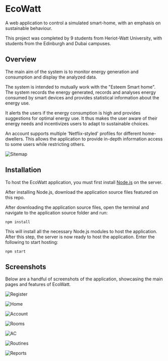# EcoWatt
A web application to control a simulated smart-home, with an emphasis on sustainable behaviour.

This project was completed by 9 students from Heriot-Watt University, with students from the Edinburgh and Dubai campuses.

## Overview
The main aim of the system is to monitor energy generation and consumption and display the analyzed data.

The system is intended to mutually work with the "Esteem Smart home". The system records the energy generated, records and analyses energy consumed by smart devices and provides statistical information about the energy use.

It alerts the users if the energy consumption is high and provides suggestions for optimal energy use. It thus makes the user aware of their energy needs and incentivizes users to adapt to sustainable choices.

An account supports multiple 'Netflix-styled' profiles for different home-dwellers. This allows the application to provide in-depth information access to some users while restricting others.

![Sitemap](https://i.imgur.com/27Xk0zd.png)

## Installation
To host the EcoWatt application, you must first install [Node.js](https://nodejs.org/) on the server.

After installing Node.js, download the application source files featured on this repo.

After downloading the application source files, open the terminal and navigate to the application source folder and run:
```
npm install
```
This will install all the necessary Node.js modules to host the application.
After this step, the server is now ready to host the application. Enter the following to start hosting:
```
npm start
```
## Screenshots
Below are a handful of screenshots of the application, showcasing the main pages and features of EcoWatt.

![Register](https://i.imgur.com/YHOzjPD.png)

![Home](https://i.imgur.com/1kFQK0B.png)

![Account](https://i.imgur.com/L5g5g3i.png)

![Rooms](https://i.imgur.com/UgaVuac.png)

![AC](https://i.imgur.com/PSJyusw.png)

![Routines](https://i.imgur.com/rW9qLqq.png)

![Reports](https://i.imgur.com/jUnrm5x.png)
